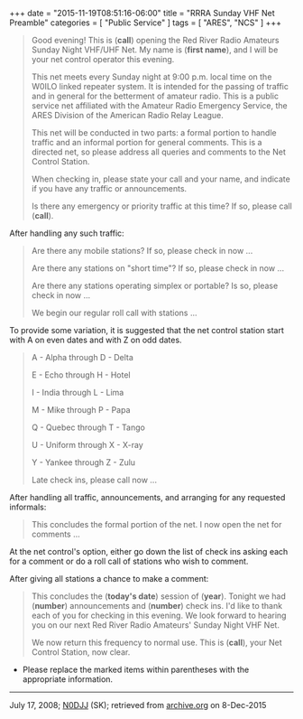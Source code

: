 +++
date = "2015-11-19T08:51:16-06:00"
title = "RRRA Sunday VHF Net Preamble"
categories = [ "Public Service" ]
tags = [ "ARES", "NCS" ]
+++

> Good evening! This is (**call**) opening the Red River Radio Amateurs
> Sunday Night VHF/UHF Net. My name is (**first name**), and I will be
> your net control operator this evening.
>
> This net meets every Sunday night at 9:00 p.m. local time on the W0ILO
> linked repeater system. It is intended for the passing of traffic
> and in general for the betterment of amateur radio. This is a public
> service net affiliated with the Amateur Radio Emergency Service, the
> ARES Division of the American Radio Relay League.
> 
> This net will be conducted in two parts: a formal portion to handle
> traffic and an informal portion for general comments.  This is a
> directed net, so please address all queries and comments to the Net
> Control Station.
> 
> When checking in, please state your call and your name, and indicate
> if you have any traffic or announcements.
> 
> Is there any emergency or priority traffic at this time?  If so,
> please call (**call**).

After handling any such traffic:

> Are there any mobile stations?  If so, please check in now ...
> 
> Are there any stations on "short time"?  If so, please check in now
> ...
> 
> Are there any stations operating simplex or portable?  Is so, please
> check in now ...
> 
> We begin our regular roll call with stations ...

To provide some variation, it is suggested that the net control
station start with A on even dates and with Z on odd dates.

> A - Alpha through D - Delta
> 
> E -  Echo through H - Hotel
> 
> I - India through L - Lima
> 
> M - Mike through P - Papa
> 
> Q - Quebec through T - Tango
> 
> U - Uniform through X - X-ray
>
> Y - Yankee through Z - Zulu
> 
> Late check ins, please call now ...

After handling all traffic, announcements, and arranging for any
requested informals:

> This concludes the formal portion of the net.  I now open the net for
> comments ...

At the net control's option, either go down the list of check ins asking each
for a comment or do a roll call of stations who wish to comment.

After giving all stations a chance to make a comment:

> This concludes the (**today's date**) session of (**year**).  Tonight we
> had (**number**) announcements and (**number**) check ins.  I'd like to thank
> each of you for checking in this evening.  We look forward to hearing
> you on our next Red River Radio Amateurs' Sunday Night VHF Net.
> 
> We now return this frequency to normal use.  This is (**call**), your
> Net Control Station, now clear.

* Please replace the marked items within parentheses with the
appropriate information.

___

July 17, 2008; [N0DJJ](/sk/n0djj) (SK); retrieved from
[archive.org](https://web.archive.org/web/20091118053838/http://www.rrra.org/traffic_nets_2/)
on 8-Dec-2015

